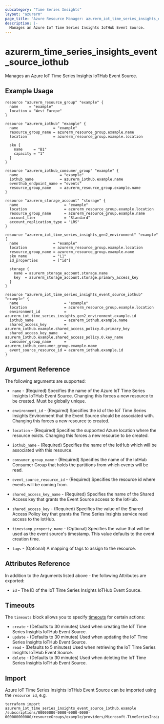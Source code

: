 ```yaml
---
subcategory: "Time Series Insights"
layout: "azurerm"
page_title: "Azure Resource Manager: azurerm_iot_time_series_insights_event_source_iothub"
description: |-
  Manages an Azure IoT Time Series Insights IoTHub Event Source.
---
```


# azurerm_time_series_insights_event_source_iothub

Manages an Azure IoT Time Series Insights IoTHub Event Source.

## Example Usage

```hcl
resource "azurerm_resource_group" "example" {
  name     = "example"
  location = "West Europe"
}

resource "azurerm_iothub" "example" {
  name                = "example"
  resource_group_name = azurerm_resource_group.example.name
  location            = azurerm_resource_group.example.location

  sku {
    name     = "B1"
    capacity = "1"
  }
}

resource "azurerm_iothub_consumer_group" "example" {
  name                   = "example"
  iothub_name            = azurerm_iothub.example.name
  eventhub_endpoint_name = "events"
  resource_group_name    = azurerm_resource_group.example.name
}

resource "azurerm_storage_account" "storage" {
  name                     = "example"
  location                 = azurerm_resource_group.example.location
  resource_group_name      = azurerm_resource_group.example.name
  account_tier             = "Standard"
  account_replication_type = "LRS"
}

resource "azurerm_iot_time_series_insights_gen2_environment" "example" {
  name                = "example"
  location            = azurerm_resource_group.example.location
  resource_group_name = azurerm_resource_group.example.name
  sku_name            = "L1"
  id_properties       = ["id"]

  storage {
    name = azurerm_storage_account.storage.name
    key  = azurerm_storage_account.storage.primary_access_key
  }
}

resource "azurerm_iot_time_series_insights_event_source_iothub" "example" {
  name                     = "example"
  location                 = azurerm_resource_group.example.location
  environment_id           = azurerm_iot_time_series_insights_gen2_environment.example.id
  iothub_name              = azurerm_iothub.example.name
  shared_access_key        = azurerm_iothub.example.shared_access_policy.0.primary_key
  shared_access_key_name   = azurerm_iothub.example.shared_access_policy.0.key_name
  consumer_group_name      = azurerm_iothub_consumer_group.example.name
  event_source_resource_id = azurerm_iothub.example.id
}

```

## Argument Reference

The following arguments are supported:

* `name` - (Required) Specifies the name of the Azure IoT Time Series Insights IoTHub Event Source. Changing this forces a new resource to be created. Must be globally unique.

* `environment_id` - (Required) Specifies the id of the IoT Time Series Insights Environment that the Event Source should be associated with. Changing this forces a new resource to created.

* `location` - (Required) Specifies the supported Azure location where the resource exists. Changing this forces a new resource to be created.

* `iothub_name` - (Required) Specifies the name of the IotHub which will be associated with this resource.

* `consumer_group_name` - (Required) Specifies the name of the IotHub Consumer Group that holds the partitions from which events will be read.

* `event_source_resource_id` - (Required) Specifies the resource id where events will be coming from.

* `shared_access_key_name` - (Required) Specifies the name of the Shared Access key that grants the Event Source access to the IotHub.

* `shared_access_key` - (Required) Specifies the value of the Shared Access Policy key that grants the Time Series Insights service read access to the IotHub.

* `timestamp_property_name` - (Optional) Specifies the value that will be used as the event source's timestamp. This value defaults to the event creation time.

* `tags` - (Optional) A mapping of tags to assign to the resource.

## Attributes Reference

In addition to the Arguments listed above - the following Attributes are exported:

* `id` - The ID of the IoT Time Series Insights IoTHub Event Source.

## Timeouts

The `timeouts` block allows you to specify [timeouts](https://www.terraform.io/language/resources/syntax#operation-timeouts) for certain actions:

* `create` - (Defaults to 30 minutes) Used when creating the IoT Time Series Insights IoTHub Event Source.
* `update` - (Defaults to 30 minutes) Used when updating the IoT Time Series Insights IoTHub Event Source.
* `read` - (Defaults to 5 minutes) Used when retrieving the IoT Time Series Insights IoTHub Event Source.
* `delete` - (Defaults to 30 minutes) Used when deleting the IoT Time Series Insights IoTHub Event Source.

## Import

Azure IoT Time Series Insights IoTHub Event Source can be imported using the `resource id`, e.g.

```shell
terraform import azurerm_iot_time_series_insights_event_source_iothub.example /subscriptions/00000000-0000-0000-0000-000000000000/resourceGroups/example/providers/Microsoft.TimeSeriesInsights/environments/environment1/eventSources/example
```
